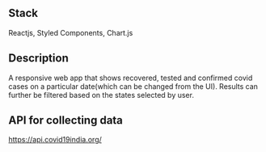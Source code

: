 ## Stack

Reactjs, Styled Components, Chart.js

## Description

A responsive web app that shows recovered, tested and confirmed covid cases on a particular date(which can be changed from the UI). Results can further be filtered based on the states selected by user.

## API for collecting data

https://api.covid19india.org/
